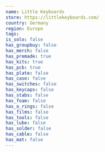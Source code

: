```yaml
---
name: Little Keyboards
store: https://littlekeyboards.com/
country: Germany
region: Europe
tags:
is_solo: false
has_groupbuy: false
has_merch: false
has_premade: true
has_kits: true
has_pcb: true
has_plate: false
has_case: false
has_switches: false
has_keycaps: false
has_stabs: false
has_foam: false
has_o_rings: false
has_films: false
has_tools: false
has_lube: false
has_solder: false
has_cable: false
has_mat: false
---
```

